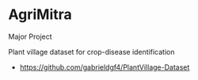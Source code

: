 # AgriMitra
Major Project

Plant village dataset for crop-disease identification
- https://github.com/gabrieldgf4/PlantVillage-Dataset

